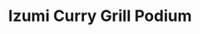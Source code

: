 ---
addr: ' Podium'
city: Mandaluyong
country: Philippines
description: Podium Mandaluyong Lungsod ng Mandaluyong
id: 5281c99d11d25213c9642559
lat: 14.585744435848008
lng: 121.0593278419248
title: Izumi Curry Grill Podium
venue: Izumi Curry Grill
---